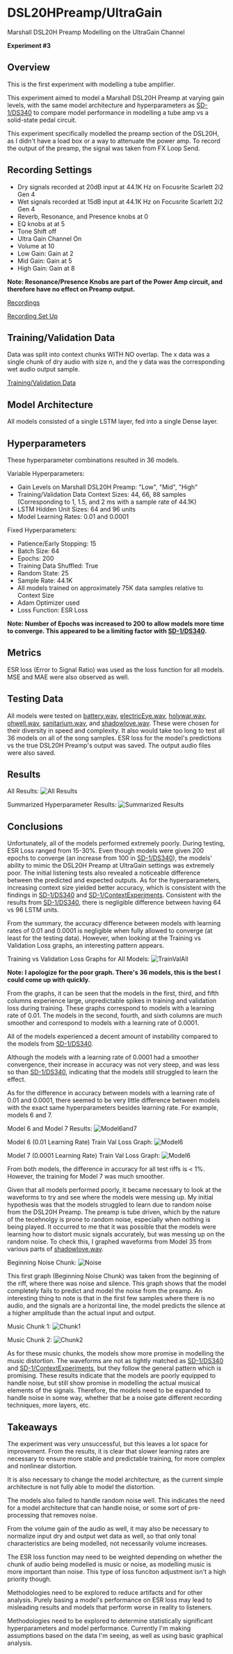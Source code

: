 # DSL20HPreamp/UltraGain
Marshall DSL20H Preamp Modelling on the UltraGain Channel

**Experiment #3**

## Overview
This is the first experiment with modelling a tube amplifier. 

This experiment aimed to model a Marshall DSL20H Preamp at varying gain levels, with the same model architecture and hyperparameters as [SD-1/DS340](../../../WriteUps/SD-1/DS340/README.md) to compare model performance in modelling a tube amp vs a solid-state pedal circuit.

This experiment specifically modelled the preamp section of the DSL20H, as I didn't have a load box or a way to attenuate the power amp. To record the output of the preamp, the signal was taken from FX Loop Send.

## Recording Settings
- Dry signals recorded at 20dB input at 44.1K Hz on Focusrite Scarlett 2i2 Gen 4
- Wet signals recorded at 15dB input at 44.1K Hz on Focusrite Scarlett 2i2 Gen 4
- Reverb, Resonance, and Presence knobs at 0
- EQ knobs at at 5
- Tone Shift off
- Ultra Gain Channel On
- Volume at 10
- Low Gain: Gain at 2
- Mid Gain: Gain at 5
- High Gain: Gain at 8

**Note: Resonance/Presence Knobs are part of the Power Amp circuit, and therefore have no effect on Preamp output.**

[Recordings](../../../Data/DSL20HPreamp/UltraGain)

[Recording Set Up](../../../DataGeneration)

## Training/Validation Data
Data was split into context chunks WITH NO overlap. The x data was a single chunk of dry audio with size n, and the y data was the corresponding wet audio output sample.

[Training/Validation Data](../../../TrainValPickles/DSL20HPreamp/UltraGain)

## Model Architecture
All models consisted of a single LSTM layer, fed into a single Dense layer.

## Hyperparameters
These hyperparameter combinations resulted in 36 models. 

Variable Hyperparameters:
  - Gain Levels on Marshall DSL20H Preamp: "Low", "Mid", "High"
  - Training/Validation Data Context Sizes: 44, 66, 88 samples (Corresponding to 1, 1.5, and 2 ms with a sample rate of 44.1K)
  - LSTM Hidden Unit Sizes: 64 and 96 units
  - Model Learning Rates: 0.01 and 0.0001

Fixed Hyperparameters:
  - Patience/Early Stopping: 15
  - Batch Size: 64
  - Epochs: 200
  - Training Data Shuffled: True
  - Random State: 25
  - Sample Rate: 44.1K
  - All models trained on approximately 75K data samples relative to Context Size
  - Adam Optimizer used
  - Loss Function: ESR Loss

**Note: Number of Epochs was increased to 200 to allow models more time to converge. This appeared to be a limiting factor with [SD-1/DS340](../../../WriteUps/SD-1/DS340/README.md).**

## Metrics
ESR loss (Error to Signal Ratio) was used as the loss function for all models. MSE and MAE were also observed as well.

## Testing Data
All models were tested on [battery.wav](../../../Data/Inputs/battery.wav), [electricEye.wav](../../../Data/Inputs/electricEye.wav), [holywar.wav](../../../Data/Inputs/holywar.wav), [ohwell.wav](../../../Data/Inputs/ohwell.wav), [sanitarium.wav](../../../Data/Inputs/sanitarium.wav), and [shadowlove.wav](../../../Data/Inputs/shadowlove.wav). These were chosen for their diversity in speed and complexity. It also would take too long to test all 36 models on all of the song samples. ESR loss for the model's predictions vs the true DSL20H Preamp's output was saved. The output audio files were also saved.

## Results
All Results:
![All Results](../../../Images/DSL20HPreamp/UltraGain/modelResults.png)

Summarized Hyperparameter Results:
![Summarized Results](../../../Images/DSL20HPreamp/UltraGain/summary_modelResults.png)

## Conclusions
Unfortunately, all of the models performed extremely poorly. During testing, ESR Loss ranged from 15-30%. Even though models were given 200 epochs to converge (an increase from 100 in [SD-1/DS340](../../../WriteUps/SD-1/DS340/README.md)), the models' ability to mimic the DSL20H Preamp at UltraGain settings was extremely poor. The initial listening tests also revealed a noticeable difference between the predicted and expected outputs. As for the hyperparameters, increasing context size yielded better accuracy, which is consistent with the findings in [SD-1/DS340](../../../WriteUps/SD-1/DS340/README.md) and [SD-1/ContextExperiments](../../../WriteUps/SD-1/ContextExperiments/README.md). Consistent with the results from [SD-1/DS340](../../../WriteUps/SD-1/DS340/README.md), there is negligible difference between having 64 vs 96 LSTM units.

From the summary, the accuracy difference between models with learning rates of 0.01 and 0.0001 is negligible when fully allowed to converge (at least for the testing data). However, when looking at the Training vs Validation Loss graphs, an interesting pattern appears. 

Training vs Validation Loss Graphs for All Models:
![TrainValAll](../../../Images/DSL20HPreamp/UltraGain/AllTrainVal.png)

**Note: I apologize for the poor graph. There's 36 models, this is the best I could come up with quickly.**

From the graphs, it can be seen that the models in the first, third, and fifth columns experience large, unpredictable spikes in training and validation loss during training. These graphs correspond to models with a learning rate of 0.01. The models in the second, fourth, and sixth columns are much smoother and correspond to models with a learning rate of 0.0001.

All of the models experienced a decent amount of instability compared to the models from [SD-1/DS340](../../../WriteUps/SD-1/DS340/README.md).

Although the models with a learning rate of 0.0001 had a smoother convergence, their increase in accuracy was not very steep, and was less so than [SD-1/DS340](../../../WriteUps/SD-1/DS340/README.md), indicating that the models still struggled to learn the effect. 

As for the difference in accuracy between models with a learning rate of 0.01 and 0.0001, there seemed to be very little difference between models with the exact same hyperparameters besides learning rate. For example, models 6 and 7. 

Model 6 and Model 7 Results:
![Model6and7](../../../Images/DSL20HPreamp/UltraGain/m6vm7.png)

Model 6 (0.01 Learning Rate) Train Val Loss Graph:
![Model6](../../../Images/DSL20HPreamp/UltraGain/Model6.png)

Model 7 (0.0001 Learning Rate) Train Val Loss Graph:
![Model6](../../../Images/DSL20HPreamp/UltraGain/Model7.png)

From both models, the difference in accuracy for all test riffs is < 1%. However, the training for Model 7 was much smoother. 

Given that all models performed poorly, it became necessary to look at the waveforms to try and see where the models were messing up. My initial hypothesis was that the models struggled to learn due to random noise from the DSL20H Preamp. The preamp is tube driven, which by the nature of the tecehnolgy is prone to random noise, especially when nothing is being played. It occurred to me that it was possible that the models were learning how to distort music signals accurately, but was messing up on the random noise. To check this, I graphed waveforms from Model 35 from various parts of [shadowlove.wav](../../../Data/Inputs/shadowlove.wav). 

Beginning Noise Chunk:
![Noise](../../../Images/DSL20HPreamp/UltraGain/Noise.png)

This first graph (Beginning Noise Chunk) was taken from the beginning of the riff, where there was noise and silence. This graph shows that the model completely fails to predict and model the noise from the preamp. An interesting thing to note is that in the first few samples where there is no audio, and the signals are a horizontal line, the model predicts the silence at a higher amplitude than the actual input and output.

Music Chunk 1:
![Chunk1](../../../Images/DSL20HPreamp/UltraGain/Chunk1.png)

Music Chunk 2:
![Chunk2](../../../Images/DSL20HPreamp/UltraGain/Chunk2.png)

As for these music chunks, the models show more promise in modelling the music distortion. The waveforms are not as tightly matched as [SD-1/DS340](../../../WriteUps/SD-1/DS340/README.md) and [SD-1/ContextExperiments](../../../WriteUps/SD-1/ContextExperiments/README.md), but they follow the general pattern which is promising. These results indicate that the models are poorly equipped to handle noise, but still show promise in modelling the actual musical elements of the signals. Therefore, the models need to be expanded to handle noise in some way, whether that be a noise gate different recording techniques, more layers, etc.

## Takeaways

The experiment was very unsuccessful, but this leaves a lot space for improvement. From the results, it is clear that slower learning rates are necessary to ensure more stable and predictable training, for more complex and nonlinear distortion. 

It is also necessary to change the model architecture, as the current simple architecture is not fully able to model the distortion. 

The models also failed to handle random noise well. This indicates the need for a model architecture that can handle noise, or some sort of pre-processing that removes noise. 

From the volume gain of the audio as well, it may also be necessary to normalize input dry and output wet data as well, so that only tonal characteristics are being modelled, not necessarily volume increases.

The ESR loss function may need to be weighted depending on whether the chunk of audio being modelled is music or noise, as modelling music is more important than noise. This type of loss funciton adjustment isn't a high priority though.

Methodologies need to be explored to reduce artifacts and for other analysis. Purely basing a model's performance on ESR loss may lead to misleading results and models that perform worse in reality to listeners.

Methodologies need to be explored to determine statistically significant hyperparameters and model performance. Currently I'm making assumptions based on the data I'm seeing, as well as using basic graphical analysis.
